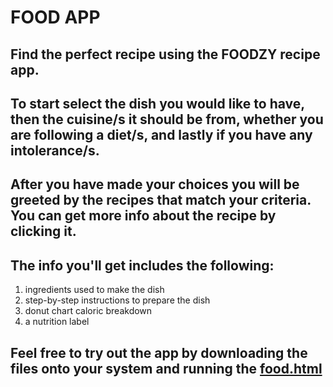# FOOD APP

## Find the perfect recipe using the FOODZY recipe app. 

## To start select the dish you would like to have, then the cuisine/s it should be from, whether you are following a diet/s, and lastly if you have any intolerance/s. 

## After you have made your choices you will be greeted by the recipes that match your criteria. You can get more info about the recipe by clicking it. 
## The info you'll get includes the following: 
  1. ingredients used to make the dish
  2. step-by-step instructions to prepare the dish
  3. donut chart caloric breakdown
  4. a nutrition label

## Feel free to try out the app by downloading the files onto your system and running the [food.html](https://github.com/rundownJS/food-app/blob/main/food.html)
